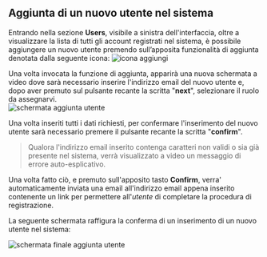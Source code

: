 ## Aggiunta di un nuovo utente nel sistema
Entrando nella sezione **Users**, visibile a sinistra dell'interfaccia, oltre a visualizzare la lista di tutti gli account registrati nel sistema, è possibile aggiungere un nuovo utente premendo sull’apposita funzionalità di aggiunta denotata dalla seguente icona: ![icona aggiungi](assets/web/addbutton.png)</br>

Una volta invocata la funzione di aggiunta, apparirà una nuova schermata a video dove sarà necessario inserire l'indirizzo email del nuovo utente e, dopo aver premuto sul pulsante recante la scritta "**next**",  selezionare il ruolo da assegnarvi.<br>
![schermata aggiunta utente](assets/web/adduser.png)</br>

Una volta inseriti tutti i dati richiesti, per confermare l'inserimento del nuovo utente sarà necessario premere il pulsante recante la scritta "**confirm**".

>Qualora l'indirizzo email inserito contenga caratteri non validi o sia già presente nel sistema, verrà visualizzato a video un messaggio di errore auto-esplicativo.

Una volta fatto ciò, e premuto sull'apposito tasto **Confirm**, verra' automaticamente inviata una email all'indirizzo email appena inserito contenente un link per permettere all'*utente* di completare la procedura di registrazione.

La seguente schermata raffigura la conferma di un inserimento di un nuovo utente nel sistema:

![schermata finale aggiunta utente](assets/web/adduser2.png)